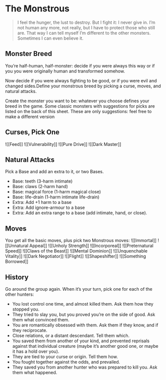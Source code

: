 # The Monstrous

> I feel the hunger, the lust to destroy. But I fight it: I never give in. I’m not human any more, not really, but I have to protect those who still are. That way I can tell myself I’m different to the other monsters. Sometimes I can even believe it.

## Monster Breed 

You’re half-human, half-monster: decide if you were always this way or if you you were originally human and transformed somehow.

Now decide if you were always fighting to be good, or if you were evil and changed sides.Define your monstrous breed by picking a curse, moves, and natural attacks.

Create the monster you want to be: whatever you choose defines your breed in the game. Some classic monsters with suggestions for picks are listed on the back of this sheet. These are only suggestions: feel free to make a different version

## Curses, Pick One
![[Feed]]
![[Vulnerability]]
![[Pure Drive]]
![[Dark Master]] 
## Natural Attacks
Pick a Base and add an extra to it, or two Bases.
- Base: teeth (3-harm intimate)
- Base: claws (2-harm hand)
- Base: magical force (1-harm magical close)
- Base: life-drain (1-harm intimate life-drain)
- Extra: Add +1 harm to a base
- Extra: Add ignore-armour to a base
- Extra: Add an extra range to a base (add intimate, hand, or close).

## Moves

You get all the basic moves, plus pick two Monstrous moves:
![[Immortal]]
![[Unnatural Appeal]]
![[Unholy Strength]]
![[Incorporeal]]
![[Preternatural Speed]]
![[Claws of the Beast]]
![[Mental Dominion]]
![[Unquenchable Vitality]]
![[Dark Negotiator]]
![[Flight]]
![[Shapeshifter]]
![[Something Borrowed]]
## History
Go around the group again. When it’s your turn, pick one for each of the other hunters:
- You lost control one time, and almost killed them. Ask them how they stopped you.
- They tried to slay you, but you proved you’re on the side of good. Ask them what convinced them.
- You are romantically obsessed with them. Ask them if they know, and if they reciprocate.
- Close relations, or a distant descendant. Tell them which.
- You saved them from another of your kind, and prevented reprisals against that individual creature (maybe it’s another good one, or maybe it has a hold over you).
- They are tied to your curse or origin. Tell them how.
- You fought together against the odds, and prevailed.
- They saved you from another hunter who was prepared to kill you. Ask them what happened.